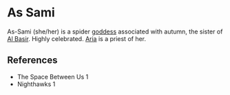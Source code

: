 # As Sami
As-Sami (she/her) is a spider [goddess](wiki/Culture/Gods.md) associated with autumn, the sister of [Al Basir](wiki/Culture/Deity/Al%20Basir.md). Highly celebrated. [Aria](wiki/Person/Aria.md) is a priest of her.

## References
- The Space Between Us 1
- Nighthawks 1

